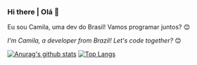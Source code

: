 ### Hi there | Olá 👋

Eu sou Camila, uma dev do Brasil! Vamos programar juntos? :blush:

*I'm Camila, a developer from Brazil! Let's code together?* :blush:



<!--
**camila-cruz/camila-cruz** is a ✨ _special_ ✨ repository because its `README.md` (this file) appears on your GitHub profile.

Here are some ideas to get you started:

- 🔭 I’m currently working on ...
- 🌱 I’m currently learning ...
- 👯 I’m looking to collaborate on ...
- 🤔 I’m looking for help with ...
- 💬 Ask me about ...
- 📫 How to reach me: ...👋
- 😄 Pronouns: ...
- ⚡ Fun fact: ...
-->

[![Anurag's github stats](https://github-readme-stats.vercel.app/api?username=camila-cruz&theme=buefy&show_icons=true)](https://github.com/anuraghazra/github-readme-stats)
[![Top Langs](https://github-readme-stats.vercel.app/api/top-langs/?username=camila-cruz&theme=buefy&layout=compact)](https://github.com/anuraghazra/github-readme-stats)
